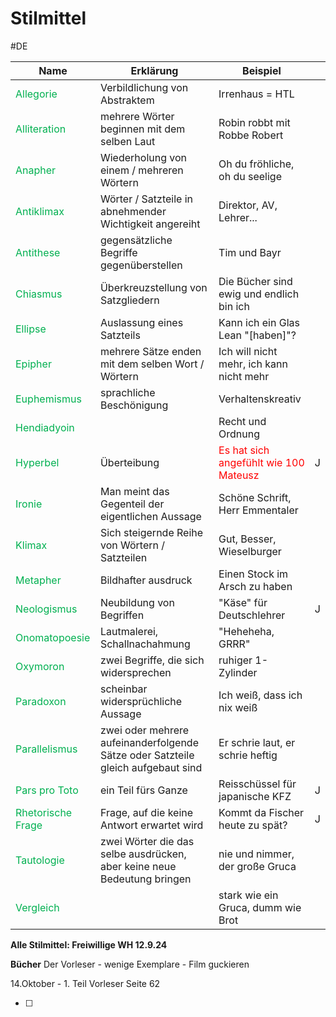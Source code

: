 # Stilmittel
#DE 

| **Name**                                             | **Erklärung**                                                                    | **Beispiel**                                                             |     |
| ---------------------------------------------------- | -------------------------------------------------------------------------------- | ------------------------------------------------------------------------ | --- |
| <span style="color:#00b050">Allegorie</span>         | Verbildlichung von Abstraktem                                                    | Irrenhaus = HTL                                                          |     |
| <span style="color:#00b050">Alliteration</span>      | mehrere Wörter beginnen mit dem selben Laut                                      | Robin robbt mit Robbe Robert                                             |     |
| <span style="color:#00b050">Anapher</span>           | Wiederholung von einem / mehreren Wörtern                                        | Oh du fröhliche, oh du seelige                                           |     |
| <span style="color:#00b050">Antiklimax</span>        | Wörter / Satzteile in abnehmender Wichtigkeit angereiht                          | Direktor, AV, Lehrer...                                                  |     |
| <span style="color:#00b050">Antithese</span>         | gegensätzliche Begriffe gegenüberstellen                                         | Tim und Bayr                                                             |     |
| <span style="color:#00b050">Chiasmus</span>          | Überkreuzstellung von Satzgliedern                                               | Die Bücher sind ewig und endlich bin ich                                 |     |
| <span style="color:#00b050">Ellipse</span>           | Auslassung eines Satzteils                                                       | Kann ich ein Glas Lean "[haben]"?                                        |     |
| <span style="color:#00b050">Epipher</span>           | mehrere Sätze enden mit dem selben Wort / Wörtern                                | Ich will nicht mehr, ich kann nicht mehr                                 |     |
| <span style="color:#00b050">Euphemismus</span>       | sprachliche Beschönigung                                                         | Verhaltenskreativ                                                        |     |
| <span style="color:#00b050">Hendiadyoin</span>       |                                                                                  | Recht und Ordnung                                                        |     |
| <span style="color:#00b050">Hyperbel</span>          | Überteibung                                                                      | <span style="color:#ff0000">Es hat sich angefühlt wie 100 Mateusz</span> | J   |
| <span style="color:#00b050">Ironie</span>            | Man meint das Gegenteil der eigentlichen Aussage                                 | Schöne Schrift, Herr Emmentaler                                          |     |
| <span style="color:#00b050">Klimax</span>            | Sich steigernde Reihe von Wörtern / Satzteilen                                   | Gut, Besser, Wieselburger                                                |     |
| <span style="color:#00b050">Metapher</span>          | Bildhafter ausdruck                                                              | Einen Stock im Arsch zu haben                                            |     |
| <span style="color:#00b050">Neologismus</span>       | Neubildung von Begriffen                                                         | "Käse" für Deutschlehrer                                                 | J   |
| <span style="color:#00b050">Onomatopoesie</span>     | Lautmalerei, Schallnachahmung                                                    | "Heheheha, GRRR"                                                         |     |
| <span style="color:#00b050">Oxymoron</span>          | zwei Begriffe, die sich widersprechen                                            | ruhiger 1-Zylinder                                                       |     |
| <span style="color:#00b050">Paradoxon</span>         | scheinbar widersprüchliche Aussage                                               | Ich weiß, dass ich nix weiß                                              |     |
| <span style="color:#00b050">Parallelismus</span>     | zwei oder mehrere aufeinanderfolgende Sätze oder Satzteile gleich aufgebaut sind | Er schrie laut, er schrie heftig                                         |     |
| <span style="color:#00b050">Pars pro Toto</span>     | ein Teil fürs Ganze                                                              | Reisschüssel für japanische KFZ                                          | J   |
| <span style="color:#00b050">Rhetorische Frage</span> | Frage, auf die keine Antwort erwartet wird                                       | Kommt da Fischer heute zu spät?                                          | J   |
| <span style="color:#00b050">Tautologie</span>        | zwei Wörter die das selbe ausdrücken, aber keine neue Bedeutung bringen          | nie und nimmer, der große Gruca                                          |     |
| <span style="color:#00b050">Vergleich</span>         |                                                                                  | stark wie ein Gruca, dumm wie Brot                                       |     |

**Alle Stilmittel: Freiwillige WH 12.9.24**

**Bücher**
Der Vorleser - wenige Exemplare - Film guckieren

14.Oktober - 1. Teil Vorleser Seite 62

- [ ] 